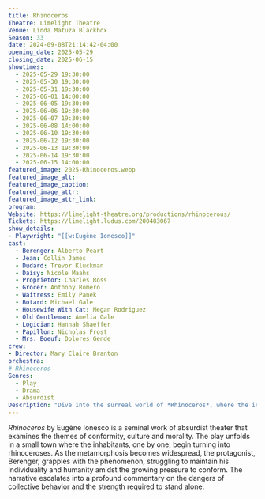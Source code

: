 ```yaml
---
title: Rhinoceros
Theatre: Limelight Theatre
Venue: Linda Matuza Blackbox
Season: 33
date: 2024-09-08T21:14:42-04:00
opening_date: 2025-05-29
closing_date: 2025-06-15
showtimes:
  - 2025-05-29 19:30:00
  - 2025-05-30 19:30:00
  - 2025-05-31 19:30:00
  - 2025-06-01 14:00:00
  - 2025-06-05 19:30:00
  - 2025-06-06 19:30:00
  - 2025-06-07 19:30:00
  - 2025-06-08 14:00:00
  - 2025-06-10 19:30:00
  - 2025-06-12 19:30:00
  - 2025-06-13 19:30:00
  - 2025-06-14 19:30:00
  - 2025-06-15 14:00:00
featured_image: 2025-Rhinoceros.webp
featured_image_alt: 
featured_image_caption: 
featured_image_attr: 
featured_image_attr_link: 
program:
Website: https://limelight-theatre.org/productions/rhinocerous/
Tickets: https://limelight.ludus.com/200483067
show_details: 
- Playwright: "[[w:Eugène Ionesco]]"
cast:
  - Berenger: Alberto Peart
  - Jean: Collin James
  - Dudard: Trevor Kluckman
  - Daisy: Nicole Maahs
  - Proprietor: Charles Ross
  - Grocer: Anthony Romero
  - Waitress: Emily Panek
  - Botard: Michael Gale
  - Housewife With Cat: Megan Rodriguez
  - Old Gentleman: Amelia Gale
  - Logician: Hannah Shaeffer
  - Papillon: Nicholas Frost
  - Mrs. Boeuf: Dolores Gende
crew:
- Director: Mary Claire Branton
orchestra:
# Rhinoceros
Genres:
  - Play
  - Drama
  - Absurdist
Description: "Dive into the surreal world of *Rhinoceros*, where the inexplicable transformation of people into rhinoceroses becomes a powerful metaphor for conformity and mass hysteria."
---
```

*Rhinoceros* by Eugène Ionesco is a seminal work of absurdist theater that examines the themes of conformity, culture and morality. The play unfolds in a small town where the inhabitants, one by one, begin turning into rhinoceroses. As the metamorphosis becomes widespread, the protagonist, Berenger, grapples with the phenomenon, struggling to maintain his individuality and humanity amidst the growing pressure to conform. The narrative escalates into a profound commentary on the dangers of collective behavior and the strength required to stand alone.